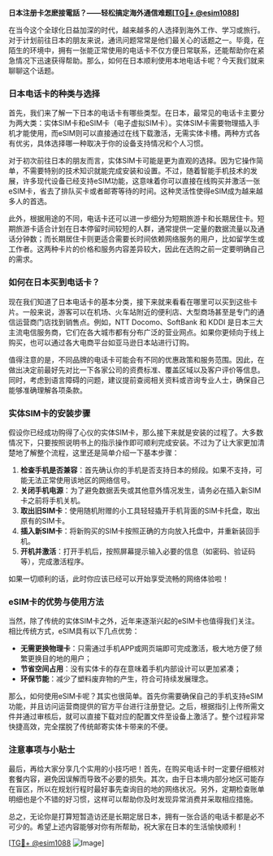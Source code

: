 **日本注册卡怎麽接電話？——轻松搞定海外通信难题[[TG💪+ @esim1088](https://t.me/s/esim1088)]**

在当今这个全球化日益加深的时代，越来越多的人选择到海外工作、学习或旅行。对于计划前往日本的朋友来说，通讯问题常常是他们最关心的话题之一。毕竟，在陌生的环境中，拥有一张能正常使用的电话卡不仅方便日常联系，还能帮助你在紧急情况下迅速获得帮助。那么，如何在日本顺利使用本地电话卡呢？今天我们就来聊聊这个话题。

### 日本电话卡的种类与选择

首先，我们来了解一下日本的电话卡有哪些类型。在日本，最常见的电话卡主要分为两大类：实体SIM卡和eSIM卡（电子虚拟SIM卡）。实体SIM卡需要物理插入手机才能使用，而eSIM则可以直接通过在线下载激活，无需实体卡槽。两种方式各有优劣，具体选择哪一种取决于你的设备支持情况和个人习惯。

对于初次前往日本的朋友而言，实体SIM卡可能是更为直观的选择。因为它操作简单，不需要特别的技术知识就能完成安装和设置。不过，随着智能手机技术的发展，许多现代设备已经支持eSIM功能，这意味着你可以直接在线购买并激活一张eSIM卡，省去了排队买卡或者邮寄等待的时间。这种灵活性使得eSIM成为越来越多人的首选。

此外，根据用途的不同，电话卡还可以进一步细分为短期旅游卡和长期居住卡。短期旅游卡适合计划在日本停留时间较短的人群，通常提供一定量的数据流量以及通话分钟数；而长期居住卡则更适合需要长时间依赖网络服务的用户，比如留学生或工作者。这两种卡片的价格和服务内容差异较大，因此在选购之前一定要明确自己的需求。

### 如何在日本买到电话卡？

现在我们知道了日本电话卡的基本分类，接下来就来看看在哪里可以买到这些卡片。一般来说，游客可以在机场、火车站附近的便利店、大型商场甚至是专门的通信运营商门店找到销售点。例如，NTT Docomo、SoftBank 和 KDDI 是日本三大主流电信服务商，它们在各大城市都有分布广泛的营业网点。如果你更倾向于线上购买，也可以通过各大电商平台如亚马逊日本站进行订购。

值得注意的是，不同品牌的电话卡可能会有不同的优惠政策和服务范围。因此，在做出决定前最好先对比一下各家公司的资费标准、覆盖区域以及客户评价等信息。同时，考虑到语言障碍的问题，建议提前查阅相关资料或咨询专业人士，确保自己能够准确理解各项条款。

### 实体SIM卡的安装步骤

假设你已经成功购得了心仪的实体SIM卡，那么接下来就是安装的过程了。大多数情况下，只要按照说明书上的指示操作即可顺利完成安装。不过为了让大家更加清楚地了解整个流程，这里还是简单介绍一下基本步骤：

1. **检查手机是否兼容**：首先确认你的手机是否支持日本的频段。如果不支持，可能无法正常使用该地区的网络信号。
2. **关闭手机电源**：为了避免数据丢失或其他意外情况发生，请务必在插入新SIM卡之前将手机关机。
3. **取出旧SIM卡**：使用随机附赠的小工具轻轻撬开手机背面的SIM卡托盘，取出原有的SIM卡。
4. **插入新SIM卡**：将新购买的SIM卡按照正确的方向放入托盘中，并重新装回手机。
5. **开机并激活**：打开手机后，按照屏幕提示输入必要的信息（如密码、验证码等），完成激活程序。

如果一切顺利的话，此时你应该已经可以开始享受流畅的网络体验啦！

### eSIM卡的优势与使用方法

当然，除了传统的实体SIM卡之外，近年来逐渐兴起的eSIM卡也值得我们关注。相比传统方式，eSIM具有以下几点优势：

- **无需更换物理卡**：只需通过手机APP或网页端即可完成激活，极大地方便了频繁更换目的地的用户；
- **节省空间占用**：没有实体卡的存在意味着手机内部设计可以更加紧凑；
- **环保节能**：减少了塑料废弃物的产生，符合可持续发展理念。

那么，如何使用eSIM卡呢？其实也很简单。首先你需要确保自己的手机支持eSIM功能，并且访问运营商提供的官方平台进行注册登记。之后，根据指引上传所需文件并通过审核后，就可以直接下载对应的配置文件至设备上激活了。整个过程非常快捷高效，完全摆脱了传统邮寄实体卡带来的不便。

### 注意事项与小贴士

最后，再给大家分享几个实用的小技巧吧！首先，在购买电话卡时一定要仔细核对套餐内容，避免因误解而导致不必要的损失。其次，由于日本境内部分地区可能存在盲区，所以在规划行程时最好事先查询目的地的网络状况。另外，定期检查账单明细也是个不错的好习惯，这样可以帮助你及时发现异常消费并采取相应措施。

总之，无论你是打算短暂造访还是长期定居日本，拥有一张合适的电话卡都是必不可少的。希望上述内容能够对你有所帮助，祝大家在日本的生活愉快顺利！

[[TG💪+ @esim1088](https://t.me/s/esim1088) ![Image](https://i.postimg.cc/4NQfJmqS/Snipaste-2025-05-13-00-14-12.png)]